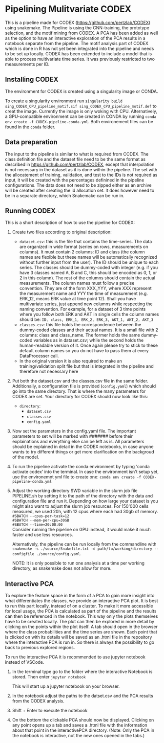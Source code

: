# Pipelining Mulitvariate CODEX

This is a pipeline made for CODEX (https://github.com/pertzlab/CODEX) using snakemake. The Pipeline is using the CNN-training, the prototype selection, and the motif mining from CODEX. A PCA has been added as well as the option to have an interactive exploration of the PCA results in a notebook separate from the pipeline. The motif analysis part of CODEX which is done in R has not yet been integrated into the pipeline and needs to be set up locally. 
CODEX has been extended to include a model that is able to process multivariate time series. It was previously restricted to two measurements per ID.

## Installing CODEX
The environment for CODEX is created using a singularity image or CONDA. 

To create a singularity environment run `singularity build sing_CODEX_CPU_pipeline_motif.sif sing_CODEX_CPU_pipeline_motif.def` to creat the image. Currently the image is only woking with CPU. Alternatively, a GPU-compatible environment can be created in CONDA by running `conda env create -f CODEX-pipeline-conda.yml`. Both environement files can be found in the `conda` folder. 

## Data preparation
The input to the pipeline is similar to what is required from CODEX. The class definition file and the dataset file need to be the same format as described in https://github.com/pertzlab/CODEX, except that interpolation is not necessary in the dataset as it is done within the pipeline. The set with the allocatement of training, validation, and test to the IDs is not required as input, it will be created with the percentages definined in the pipeline configurations. The data does not need to be zipped either as an archive will be created after creating the id allocation set. It does however need to be in a separate directory, which Snakemake can be run in. 

## Running CODEX
This is a short description of how to use the pipeline for CODEX:

1. Create two files according to original description:
    - `dataset.csv`: this is the file that contains the time-series. The data are organized in 
    wide format (series on rows, measurements on columns). It must contain 2 columns: ID and class 
    (the column names are flexible but these names will be automatically recognized without 
    further input from the user). The ID should be unique to each series. The classes should be 
    dummy-coded with integer (e.g. if you have 3 classes named A, B and C, this should be encoded 
    as 0, 1, or 2 in this column). The rest of the columns should contain the actual measurements. 
    The column names must follow a precise convention. They are of the form XXX_YYY, where XXX 
    represent the measurement name and YYY the time of measurement (e.g. ERK_12, means ERK value 
    at time point 12). Shall you have multivariate series, just append new columns while 
    respecting the naming convention. For example, for a dataset of 3 time points where you follow 
    both ERK and AKT in single cells the column names should be: 
        `ID, class, ERK_1, ERK_2, ERK_3, AKT_1, AKT_2, AKT_3`
    - `classes.csv`: this file holds the correspondence between the dummy-coded classes and their 
    actual names. It is a small file with 2 columns: class and class_name. The former holds the 
    same dummy-coded variables as in dataset.csv; while the second holds the human-readable 
    version of it. Once again please try to stick to these default column names so you do not have to 
    pass them at every DataProcesser call.
    - In the original version it is also required to make an training/validation split file but that is 
    integrated in the pipeline and therefore not necessary here


2. Put both the dataset.csv and the classes.csv file in the same folder. 
    Additionally, a configuration file is provided (`config.yaml`) which should go into the same 
    directory. That is where the many parameters for CODEX are set. 
    Your directory for CODEX should now look like this:
    - `directory`:
        - `dataset.csv`
        - `classes.csv`
        - `config.yaml`

3. Now set the parameters in the config.yaml file. The important parameters to set will be marked with #######
    before their explainations and everything else can be left as is. All parameters should be 
    explained in detail in the CODEX notebooks, in case anyone wants to try different things or get more clarification on the backgroud of the model.

4. To run the pipeline activate the conda environment by typing 'conda activate codex' into the terminal. 
    In case the environment isn't setup yet, use the environemnt yml file to create one: 
    `conda env create -f CODEX-pipeline-conda.yml`
    
5. Adjust the working directory $WD variable in the slurm job file PIPELINE.sh by setting it to the path of the directory
    with the data and configuration file and run it. Depending on 
    how large your dataset is you might also want to adjust the slurm job resources. 
    For 150'000 cells measured, we used 20h, with 12 cpus where each had 30gb of memory. <br />
    `#SBATCH --cpus-per-task=12` <br />
    `#SBATCH --mem-per-cpu=30GB` <br />
    `#SBATCH --time=20:00:00` <br />
    Consider running the pipeline on GPU instead, it would make it much faster and use less resources.

    Alternatively, the pipeline can be run locally from the commandline with `snakemake -s ./source/Snakefile.txt -d path/to/working/directory --configfile ./source/config.yaml`.

    NOTE: It is only possible to run one analysis at a time per working directory, as snakemake does not allow for more.

## Interactive PCA
To explore the feature space in the form of a PCA to gain more insight into what differentiates the classes, we provide an interactive PCA plot. It is best to run this part locally, instead of on a cluster. To make it more accessible for local usage, the PCA is calculated as part of the pipeline and the results can then be referenced in the notebook. This way only the plots themselves have to be created locally. The plot can then be explored in more detail by clicking on the points within the plot itself. A tab should open in the browser where the class probabilities and the time series are shown. Each point that is clicked on with its details will be saved as an .html file in the repository where the interactive PCA is run in. So there is always the possibility to go back to previous explored regions.

To run the interactive PCA it is recommended to use jupyter notebook instead of VSCode. 

1. In the terminal type go to the folder where the interactive Notebook is stored. Then enter
        `jupyter notebook`

    This will start up a jupyter notebook on your browser.

2. In the notebook adjust the paths to the datset.csv and the PCA results from the CODEX analysis.

3. Shift + Enter to execute the notebook

4. On the bottom the clickable PCA should now be displayed. Clicking on any point opens up a tab and 
    saves a .html file with the information about that point in the interactivePCA directory. 
    (Note: Only the PCA in the notebook is interactive, not the new ones opened in the tabs.)

